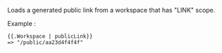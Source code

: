 Loads a generated public link from a workspace that has "LINK" scope. 

Example : 

    {{.Workspace | publicLink}}
    => "/public/aa23d4f4f4f"